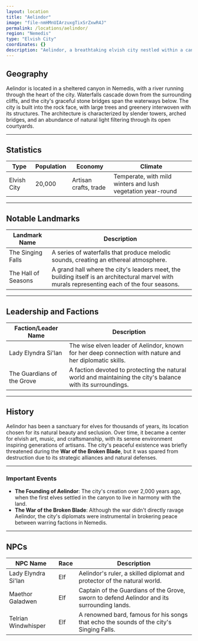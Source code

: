 ```yaml
---
layout: location
title: "Aelindor"
image: "file-nmHMnUIArzuxgTixSrZxwR4J"
permalink: /locations/aelindor/
region: "Nemedis"
type: "Elvish City"
coordinates: {}
description: "Aelindor, a breathtaking elvish city nestled within a canyon, is renowned for its elegant architecture that seamlessly blends with nature. Surrounded by waterfalls and lush forests, Aelindor stands as a testament to elven craftsmanship and harmony with the environment."
---
```


## Geography

Aelindor is located in a sheltered canyon in Nemedis, with a river running through the heart of the city. Waterfalls cascade down from the surrounding cliffs, and the city's graceful stone bridges span the waterways below. The city is built into the rock face, with large trees and greenery interwoven with its structures. The architecture is characterized by slender towers, arched bridges, and an abundance of natural light filtering through its open courtyards.

---

## Statistics

| Type         | Population | Economy             | Climate                |
|--------------|------------|---------------------|------------------------|
| Elvish City  | 20,000     | Artisan crafts, trade | Temperate, with mild winters and lush vegetation year-round |

---

## Notable Landmarks

| Landmark Name       | Description                                                                                     |
|---------------------|-------------------------------------------------------------------------------------------------|
| The Singing Falls    | A series of waterfalls that produce melodic sounds, creating an ethereal atmosphere.            |
| The Hall of Seasons  | A grand hall where the city's leaders meet, the building itself is an architectural marvel with murals representing each of the four seasons. |

---

## Leadership and Factions

| Faction/Leader Name  | Description                                                                                     |
|----------------------|-------------------------------------------------------------------------------------------------|
| Lady Elyndra Si'lan   | The wise elven leader of Aelindor, known for her deep connection with nature and her diplomatic skills. |
| The Guardians of the Grove | A faction devoted to protecting the natural world and maintaining the city's balance with its surroundings. |

---

## History

Aelindor has been a sanctuary for elves for thousands of years, its location chosen for its natural beauty and seclusion. Over time, it became a center for elvish art, music, and craftsmanship, with its serene environment inspiring generations of artisans. The city's peaceful existence was briefly threatened during the **War of the Broken Blade**, but it was spared from destruction due to its strategic alliances and natural defenses.

---

### Important Events

- **The Founding of Aelindor**: The city's creation over 2,000 years ago, when the first elves settled in the canyon to live in harmony with the land.
- **The War of the Broken Blade**: Although the war didn't directly ravage Aelindor, the city's diplomats were instrumental in brokering peace between warring factions in Nemedis.

---

## NPCs

| NPC Name          | Race     | Description                                           |
|-------------------|----------|-------------------------------------------------------|
| Lady Elyndra Si'lan| Elf      | Aelindor's ruler, a skilled diplomat and protector of the natural world. |
| Maethor Galadwen   | Elf      | Captain of the Guardians of the Grove, sworn to defend Aelindor and its surrounding lands. |
| Telrian Windwhisper| Elf      | A renowned bard, famous for his songs that echo the sounds of the city's Singing Falls. |
